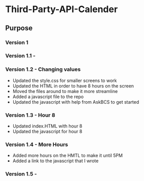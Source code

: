 # Third-Party-API-Calender

## Purpose

### Version 1

### Version 1.1 - 

### Version 1.2 - Changing values
* Updated the style.css for smaller screens to work
* Updated the HTML in order to have 8 hours on the screen
* Moved the files around to make it more streamline
* Added a javascript file to the repo
* Updated the javascript with help from AskBCS to get started

### Version 1.3 - Hour 8
* Updated index.HTML with hour 8
* Updated the javascript for hour 8

### Version 1.4 - More Hours
* Added more hours on the HMTL to make it until 5PM
* Added a link to the javascript that I wrote

### Version 1.5 - 
